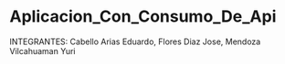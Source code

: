 # Aplicacion_Con_Consumo_De_Api
INTEGRANTES: Cabello Arias Eduardo, Flores Diaz Jose, Mendoza Vilcahuaman Yuri
